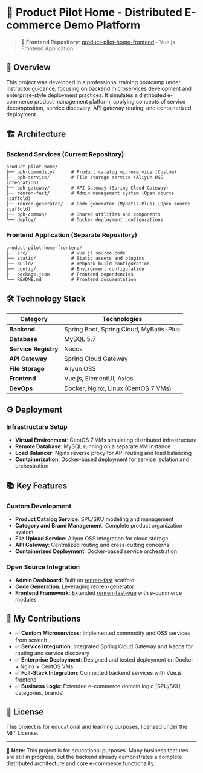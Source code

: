 # 🚀 Product Pilot Home - Distributed E-commerce Demo Platform

> **📱 Frontend Repository**: [product-pilot-home-frontend](https://github.com/HeatherCyber/product-pilot-home-frontend) - Vue.js Frontend Application

## 🌟 Overview

This project was developed in a professional training bootcamp under instructor guidance, focusing on backend microservices development and enterprise-style deployment practices. It simulates a distributed e-commerce product management platform, applying concepts of service decomposition, service discovery, API gateway routing, and containerized deployment.

## 🏗️ Architecture

### Backend Services (Current Repository)
```
product-pilot-home/
├── pph-commodity/      # Product catalog microservice (Custom)
├── pph-service/        # File storage service (Aliyun OSS integration)
├── pph-gateway/        # API Gateway (Spring Cloud Gateway)
├── renren-fast/        # Admin management system (Open source scaffold)
├── renren-generator/   # Code generator (MyBatis-Plus) (Open source scaffold)
├── pph-common/         # Shared utilities and components
└── deploy/             # Docker deployment configurations
```

### Frontend Application (Separate Repository)
```
product-pilot-home-frontend/
├── src/                # Vue.js source code
├── static/             # Static assets and plugins
├── build/              # Webpack build configuration
├── config/             # Environment configuration
├── package.json        # Frontend dependencies
└── README.md           # Frontend documentation
```

## 🛠️ Technology Stack

| Category | Technologies |
|----------|-------------|
| **Backend** | Spring Boot, Spring Cloud, MyBatis-Plus |
| **Database** | MySQL 5.7 |
| **Service Registry** | Nacos |
| **API Gateway** | Spring Cloud Gateway |
| **File Storage** | Aliyun OSS |
| **Frontend** | Vue.js, ElementUI, Axios |
| **DevOps** | Docker, Nginx, Linux (CentOS 7 VMs) |

## ⚙️ Deployment

### Infrastructure Setup
- **Virtual Environment**: CentOS 7 VMs simulating distributed infrastructure
- **Remote Database**: MySQL running on a separate VM instance
- **Load Balancer**: Nginx reverse proxy for API routing and load balancing
- **Containerization**: Docker-based deployment for service isolation and orchestration

## 📚 Key Features

### Custom Development
- **Product Catalog Service**: SPU/SKU modeling and management
- **Category and Brand Management**: Complete product organization system
- **File Upload Service**: Aliyun OSS integration for cloud storage
- **API Gateway**: Centralized routing and cross-cutting concerns
- **Containerized Deployment**: Docker-based service orchestration

### Open Source Integration
- **Admin Dashboard**: Built on [renren-fast](https://gitee.com/renrenio/renren-fast) scaffold
- **Code Generation**: Leveraging [renren-generator](https://gitee.com/renrenio/renren-generator)
- **Frontend Framework**: Extended [renren-fast-vue](https://gitee.com/renrenio/renren-fast-vue) with e-commerce modules

## 👤 My Contributions

- ✅ **Custom Microservices**: Implemented commodity and OSS services from scratch
- ✅ **Service Integration**: Integrated Spring Cloud Gateway and Nacos for routing and service discovery
- ✅ **Enterprise Deployment**: Designed and tested deployment on Docker + Nginx + CentOS VMs
- ✅ **Full-Stack Integration**: Connected backend services with Vue.js frontend
- ✅ **Business Logic**: Extended e-commerce domain logic (SPU/SKU, categories, brands)

## 📄 License

This project is for educational and learning purposes, licensed under the MIT License.

---

📌 **Note**: This project is for educational purposes. Many business features are still in progress, but the backend already demonstrates a complete distributed architecture and core e-commerce functionality.